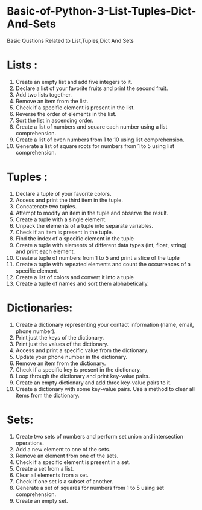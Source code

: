 # Basic-of-Python-3-List-Tuples-Dict-And-Sets
Basic Qustions Related to List,Tuples,Dict And Sets

# Lists :

1. Create an empty list and add five integers to it.
2. Declare a list of your favorite fruits and print the second fruit.
3. Add two lists together.
4. Remove an item from the list.
5. Check if a specific element is present in the list.
6. Reverse the order of elements in the list.
7. Sort the list in ascending order.
8. Create a list of numbers and square each number using a list comprehension.
9. Create a list of even numbers from 1 to 10 using list comprehension.
10. Generate a list of square roots for numbers from 1 to 5 using list comprehension.

# Tuples :

1. Declare a tuple of your favorite colors.
2. Access and print the third item in the tuple.
3. Concatenate two tuples.
4. Attempt to modify an item in the tuple and observe the result.
5. Create a tuple with a single element.
6. Unpack the elements of a tuple into separate variables.
7. Check if an item is present in the tuple.
8. Find the index of a specific element in the tuple
9. Create a tuple with elements of different data types (int, float, string) and print each element.
10. Create a tuple of numbers from 1 to 5 and print a slice of the tuple
11. Create a tuple with repeated elements and count the occurrences of a specific element.
12. Create a list of colors and convert it into a tuple
13. Create a tuple of names and sort them alphabetically.

# Dictionaries:

1. Create a dictionary representing your contact information (name, email, phone number).
2. Print just the keys of the dictionary.
3. Print just the values of the dictionary.
4. Access and print a specific value from the dictionary.
5. Update your phone number in the dictionary.
6. Remove an item from the dictionary.
7. Check if a specific key is present in the dictionary.
8. Loop through the dictionary and print key-value pairs.
9. Create an empty dictionary and add three key-value pairs to it.
10. Create a dictionary with some key-value pairs. Use a method to clear all items from the dictionary.

# Sets:

1. Create two sets of numbers and perform set union and intersection operations.
2. Add a new element to one of the sets.
3. Remove an element from one of the sets.
4. Check if a specific element is present in a set.
5. Create a set from a list.
6. Clear all elements from a set.
7. Check if one set is a subset of another.
8. Generate a set of squares for numbers from 1 to 5 using set comprehension.
9. Create an empty set. 

